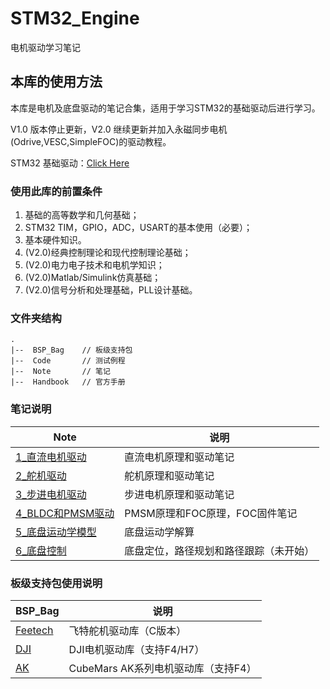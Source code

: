 # STM32_Engine
电机驱动学习笔记

## 本库的使用方法

本库是电机及底盘驱动的笔记合集，适用于学习STM32的基础驱动后进行学习。

V1.0 版本停止更新，V2.0 继续更新并加入永磁同步电机(Odrive,VESC,SimpleFOC)的驱动教程。

STM32 基础驱动：[Click Here](https://github.com/SSC202/STM32_Basic)

### 使用此库的前置条件


1. 基础的高等数学和几何基础；
2. STM32 TIM，GPIO，ADC，USART的基本使用（必要）；
3. 基本硬件知识。
4. (V2.0)经典控制理论和现代控制理论基础；
5. (V2.0)电力电子技术和电机学知识；
6. (V2.0)Matlab/Simulink仿真基础；
7. (V2.0)信号分析和处理基础，PLL设计基础。

### 文件夹结构

```
.
|--  BSP_Bag    // 板级支持包
|--  Code       // 测试例程
|--  Note       // 笔记
|--  Handbook   // 官方手册
```

### 笔记说明

| Note                                                         | 说明                                   |
| ------------------------------------------------------------ | -------------------------------------- |
| [1_直流电机驱动](https://github.com/SSC202/STM32_Engine/tree/V2.0/Note) | 直流电机原理和驱动笔记                 |
| [2_舵机驱动](https://github.com/SSC202/STM32_Engine/tree/V2.0/Note/2_舵机) | 舵机原理和驱动笔记                     |
| [3_步进电机驱动](https://github.com/SSC202/STM32_Engine/tree/V2.0/Note/3_步进电机) | 步进电机原理和驱动笔记                 |
| [4_BLDC和PMSM驱动](https://github.com/SSC202/STM32_Engine/tree/V2.0/Note/4_永磁同步电机) | PMSM原理和FOC原理，FOC固件笔记         |
| [5_底盘运动学模型](https://github.com/SSC202/STM32_Engine/tree/V2.0/Note/5_底盘运动学模型) | 底盘运动学解算                         |
| [6_底盘控制](https://github.com/SSC202/STM32_Engine/tree/V2.0/Note/6_底盘控制/2_底盘路径跟踪) | 底盘定位，路径规划和路径跟踪（未开始） |

### 板级支持包使用说明

| BSP_Bag                                                      | 说明                                         |
| ------------------------------------------------------------ | -------------------------------------------- |
| [Feetech](https://github.com/SSC202/STM32_Engine/tree/main/BSP_Bag/FeeTech) | 飞特舵机驱动库（C版本）                      |
| [DJI](https://github.com/SSC202/STM32_Engine/tree/main/BSP_Bag/DJI) | DJI电机驱动库（支持F4/H7） |
| [AK](https://github.com/SSC202/STM32_Engine/tree/main/BSP_Bag/AK) | CubeMars AK系列电机驱动库（支持F4） |



